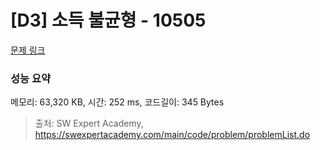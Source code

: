 # [D3] 소득 불균형 - 10505 

[문제 링크](https://swexpertacademy.com/main/code/problem/problemDetail.do?contestProbId=AXNP4CvauaMDFAXS) 

### 성능 요약

메모리: 63,320 KB, 시간: 252 ms, 코드길이: 345 Bytes



> 출처: SW Expert Academy, https://swexpertacademy.com/main/code/problem/problemList.do